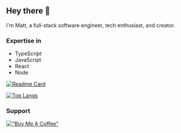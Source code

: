 ## Hey there 👋

I'm Matt, a full-stack software engineer, tech enthusiast, and creator.

### Expertise in

- TypeScript
- JavaScript
- React
- Node

[![Readme Card](https://github-readme-stats.vercel.app/api?username=msmps&show_icons=true&theme=catppuccin_mocha&rank_icon=github&card_width=500&include_all_commits=true)](https://github.com/msmps)

[![Top Langs](https://github-readme-stats.vercel.app/api/top-langs/?username=msmps&show_icons=true&theme=catppuccin_mocha)](https://github.com/msmps)

### Support

[!["Buy Me A Coffee"](https://www.buymeacoffee.com/assets/img/custom_images/orange_img.png)](https://www.buymeacoffee.com/msmps)
